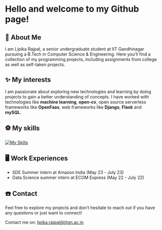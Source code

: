 # Hello and welcome to my Github page!
 ## 🌱 About Me
 
 I am Lipika Rajpal, a senior undergraduate student at IIT Gandhinagar pursuing a B.Tech in Computer Science & Engineering. Here you'll find a collection of my programming projects, including assignments from college as well as self-taken projects.

## :sparkles: My interests 

I am passionate about exploring new technologies and learning by doing projects to gain a better understanding of concepts. I have worked with technologies like **machine learning**, **open-cv**, open source serverless frameworks like **OpenFaas**, web frameworks like **Django**, **Flask** and **mySQL**.

## 	:soccer: My skills

[![My Skills](https://skillicons.dev/icons?i=python,cpp,java,mysql,docker,autocad,pytorch,kubernetes)](https://skillicons.dev)
 
 ## :desktop_computer: Work Experiences
 
 - SDE Summer intern at Amazon India (May 23 - July 23) 
 - Data Science summer intern at ECOM Express (May 22 - July 22)

## :telephone: Contact 

Feel free to explore my projects and don't hesitate to reach out if you have any questions or just want to connect!

Contact me on: lipika.rajpal@iitgn.ac.in 

